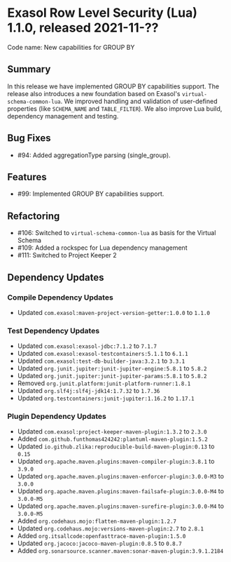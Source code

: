 # Exasol Row Level Security (Lua) 1.1.0, released 2021-11-??

Code name: New capabilities for GROUP BY

## Summary

In this release we have implemented GROUP BY capabilities support. The release also introduces a new foundation based on Exasol's `virtual-schema-common-lua`. We improved handling and validation of user-defined properties (like `SCHEMA_NAME` and `TABLE_FILTER`). We also improve Lua build, dependency management and testing.

## Bug Fixes

* #94: Added aggregationType parsing (single_group).

## Features 

* #99: Implemented GROUP BY capabilities support.

## Refactoring

* #106: Switched to `virtual-schema-common-lua` as basis for the Virtual Schema
* #109: Added a rockspec for Lua dependency management
* #111: Switched to Project Keeper 2

## Dependency Updates

### Compile Dependency Updates

* Updated `com.exasol:maven-project-version-getter:1.0.0` to `1.1.0`

### Test Dependency Updates

* Updated `com.exasol:exasol-jdbc:7.1.2` to `7.1.7`
* Updated `com.exasol:exasol-testcontainers:5.1.1` to `6.1.1`
* Updated `com.exasol:test-db-builder-java:3.2.1` to `3.3.1`
* Updated `org.junit.jupiter:junit-jupiter-engine:5.8.1` to `5.8.2`
* Updated `org.junit.jupiter:junit-jupiter-params:5.8.1` to `5.8.2`
* Removed `org.junit.platform:junit-platform-runner:1.8.1`
* Updated `org.slf4j:slf4j-jdk14:1.7.32` to `1.7.36`
* Updated `org.testcontainers:junit-jupiter:1.16.2` to `1.17.1`

### Plugin Dependency Updates

* Updated `com.exasol:project-keeper-maven-plugin:1.3.2` to `2.3.0`
* Added `com.github.funthomas424242:plantuml-maven-plugin:1.5.2`
* Updated `io.github.zlika:reproducible-build-maven-plugin:0.13` to `0.15`
* Updated `org.apache.maven.plugins:maven-compiler-plugin:3.8.1` to `3.9.0`
* Updated `org.apache.maven.plugins:maven-enforcer-plugin:3.0.0-M3` to `3.0.0`
* Updated `org.apache.maven.plugins:maven-failsafe-plugin:3.0.0-M4` to `3.0.0-M5`
* Updated `org.apache.maven.plugins:maven-surefire-plugin:3.0.0-M4` to `3.0.0-M5`
* Added `org.codehaus.mojo:flatten-maven-plugin:1.2.7`
* Updated `org.codehaus.mojo:versions-maven-plugin:2.7` to `2.8.1`
* Added `org.itsallcode:openfasttrace-maven-plugin:1.5.0`
* Updated `org.jacoco:jacoco-maven-plugin:0.8.5` to `0.8.7`
* Added `org.sonarsource.scanner.maven:sonar-maven-plugin:3.9.1.2184`
